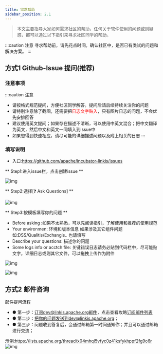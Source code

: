 ```yaml
---
title: 需求帮助
sidebar_position: 2.1
---
```

>本文主要指导大家如何需求社区的帮助，任何关于软件使用的问题或则疑惑，都可以通过以下指引来寻求社区同学的帮助。
>

:::caution 注意
寻求帮助前，请先花点时间，确认社区中，是否已有类试的问题和解决方案。
:::

<!--
## Github-Discussion 提问 
入口:https://github.com/apache/incubator-linkis/discussions
提问模板:https://github.com/apache/incubator-linkis/discussions/2548
step1: 查看模板以及注意事项和要求 https://github.com/apache/incubator-linkis/discussions/2548

step2 拷贝模板内容
-->


## 方式1 Github-Issue 提问(推荐)

### 注意事项
:::caution 注意
- 请按格式规范提问，方便社区同学解答，提问后请后续持续关注你的问题
- 请特别注意除了截图，还需要把<font color="red">日志文字贴入</font>，只有图片日志的问题，不会优先安排回答
- 建议使用英文提问；如果存在描述不清晰，可以使用中英文混合；把中文翻译为英文，然后中文和英文一同填入到issue中
- 如果想得到快速相应，请尽可能的详细描述问题以及附上相关的日志 
:::

### 填写说明
- 入口:https://github.com/apache/incubator-linkis/issues 

** Step1:进入issue栏，点击创建issue **

![img](/Images-zh/community/issue-question-1.png)

** Step2:选择\[❓ Ask Questions] ** 

![img](/Images-zh/community/issue-question-2.png)

** Step3:按模板填写你的问题 ** 

- Before asking :如果不太熟悉，可以先阅读指引，了解使用和推荐的使用规范
- Your environmen: 环境和版本信息 如果涉及其它组件问题 如:DSS/Qualitis/Exchangis.. 也请填写
- Describe your questions: 描述你的问题
- Some logs info or acctch file: 关键错误日志请务必贴到代码栏中，尽可能贴文字，详细日志或则其它文件，可以拖拽上传作为附件
       
![img](/Images-zh/community/issue-question-3.png)

![img](/Images-zh/community/issue-question-4.png)


## 方式2 邮件咨询 

邮件提问流程

- ● 第一步：订阅dev@linkis.apache.org邮件，点击查看攻略[订阅邮件列表](https://linkis.apache.org/zh-CN/community/how-to-subscribe)
- ● 第二步：把你的问题发送到dev@linkis.apache.org；
- ● 第三步：问题收到答复后，会通过邮箱第一时间通知你；并且可以通过邮箱进行交流；

[示例](https://lists.apache.org/thread/x04mhql5vfyc0z41ksfykhppf2fg9o6r):https://lists.apache.org/thread/x04mhql5vfyc0z41ksfykhppf2fg9o6r
![img](/Images-zh/community/dev-email.png)
